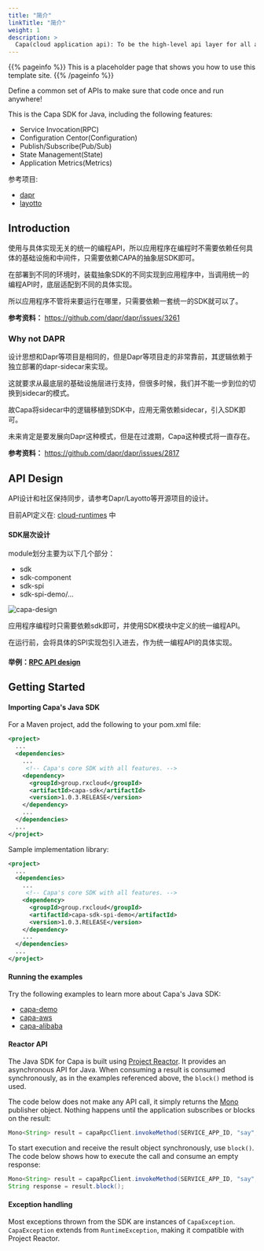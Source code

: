 ```yaml
---
title: "简介"
linkTitle: "简介"
weight: 1
description: >
  Capa(cloud application api): To be the high-level api layer for all application runtime.
---
```


{{% pageinfo %}}
This is a placeholder page that shows you how to use this template site.
{{% /pageinfo %}}


Define a common set of APIs to make sure that code once and run anywhere!

This is the Capa SDK for Java, including the following features:

+ Service Invocation(RPC)
+ Configuration Centor(Configuration)
+ Publish/Subscribe(Pub/Sub)
+ State Management(State)
+ Application Metrics(Metrics)

参考项目:

* [dapr](https://github.com/dapr/dapr)
* [layotto](https://github.com/mosn/layotto)

## Introduction

使用与具体实现无关的统一的编程API，所以应用程序在编程时不需要依赖任何具体的基础设施和中间件，只需要依赖CAPA的抽象层SDK即可。

在部署到不同的环境时，装载抽象SDK的不同实现到应用程序中，当调用统一的编程API时，底层适配到不同的具体实现。

所以应用程序不管将来要运行在哪里，只需要依赖一套统一的SDK就可以了。

**参考资料：** https://github.com/dapr/dapr/issues/3261

### Why not DAPR

设计思想和Dapr等项目是相同的，但是Dapr等项目走的非常靠前，其逻辑依赖于独立部署的dapr-sidecar来实现。

这就要求从最底层的基础设施层进行支持，但很多时候，我们并不能一步到位的切换到sidecar的模式。

故Capa将sidecar中的逻辑移植到SDK中，应用无需依赖sidecar，引入SDK即可。

未来肯定是要发展向Dapr这种模式，但是在过渡期，Capa这种模式将一直存在。

**参考资料：** https://github.com/dapr/dapr/issues/2817

## API Design

API设计和社区保持同步，请参考Dapr/Layotto等开源项目的设计。

目前API定义在: [cloud-runtimes](https://github.com/reactivegroup/cloud-runtimes-jvm) 中

#### SDK层次设计

module划分主要为以下几个部分：
* sdk
* sdk-component
* sdk-spi
* sdk-spi-demo/...

![capa-design](./docs/capa-design/capa-layer.PNG)

应用程序编程时只需要依赖sdk即可，并使用SDK模块中定义的统一编程API。

在运行前，会将具体的SPI实现包引入进去，作为统一编程API的具体实现。

#### 举例：[RPC API design]()

## Getting Started

#### Importing Capa's Java SDK

For a Maven project, add the following to your pom.xml file:

```xml
<project>
  ...
  <dependencies>
    ...
     <!-- Capa's core SDK with all features. -->
    <dependency>
      <groupId>group.rxcloud</groupId>
      <artifactId>capa-sdk</artifactId>
      <version>1.0.3.RELEASE</version>
    </dependency>
    ...
  </dependencies>
  ...
</project>
```

Sample implementation library:

```xml
<project>
  ...
  <dependencies>
    ...
     <!-- Capa's core SDK with all features. -->
    <dependency>
      <groupId>group.rxcloud</groupId>
      <artifactId>capa-sdk-spi-demo</artifactId>
      <version>1.0.3.RELEASE</version>
    </dependency>
    ...
  </dependencies>
  ...
</project>
```

#### Running the examples

Try the following examples to learn more about Capa's Java SDK:

* [capa-demo](https://github.com/reactivegroup/capa/tree/master/sdk-spi-demo)
* [capa-aws](https://github.com/reactivegroup/capa-aws)
* [capa-alibaba](https://github.com/reactivegroup/capa-alibaba)

#### Reactor API

The Java SDK for Capa is built using [Project Reactor](https://projectreactor.io/). It provides an asynchronous API for Java. When consuming a result is consumed synchronously, as in the examples referenced above, the `block()` method is used.

The code below does not make any API call, it simply returns the [Mono](https://projectreactor.io/docs/core/release/api/reactor/core/publisher/Mono.html) publisher object. Nothing happens until the application subscribes or blocks on the result:

```java
Mono<String> result = capaRpcClient.invokeMethod(SERVICE_APP_ID, "say", "hello", HttpExtension.POST, null, TypeRef.STRING);
```

To start execution and receive the result object synchronously, use `block()`. The code below shows how to execute the call and consume an empty response:

```java
Mono<String> result = capaRpcClient.invokeMethod(SERVICE_APP_ID, "say", "hello", HttpExtension.POST, null, TypeRef.STRING);
String response = result.block();
```

#### Exception handling

Most exceptions thrown from the SDK are instances of `CapaException`. `CapaException` extends from `RuntimeException`, making it compatible with Project Reactor.

